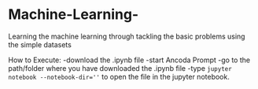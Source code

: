 # Machine-Learning-
Learning the machine learning through tackling the basic problems using the  simple datasets

How to Execute:
-download the .ipynb file 
-start Ancoda Prompt
-go to the path/folder where you have downloaded the .ipynb file
-type  ` jupyter notebook --notebook-dir='' ` to open the file in the jupyter notebook.


